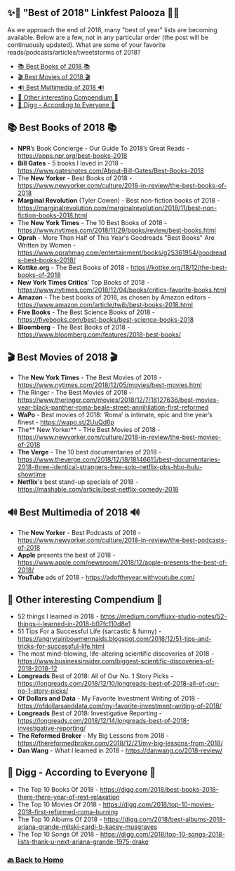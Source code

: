 ## ✨💫 "Best of 2018" Linkfest Palooza 💫✨

As we approach the end of 2018, many "best of year" lists are becoming available. Below are a few, not in any particular order (the post will be continuously updated). What are some of your favorite reads/podcasts/articles/tweetstorms of 2018?

- [📚 Best Books of 2018 📚](#-best-books-of-2018)
- [🎬 Best Movies of 2018 🎬](#-best-movies-of-2018)
- [🔊 Best Multimedia of 2018 🔊](#-best-multimedia-of-2018)
- [🧠 Other interesting Compendium 🧠](#-other-interesting-compendium)
- [📣 Digg - According to Everyone 📣](#-digg---according-to-everyone)

## 📚 Best Books of 2018 📚

* **NPR**’s Book Concierge - Our Guide To 2018’s Great Reads - https://apps.npr.org/best-books-2018
* **Bill Gates** - 5 books I loved in 2018 - https://www.gatesnotes.com/About-Bill-Gates/Best-Books-2018
* The **New Yorker** - Best Books of 2018 - https://www.newyorker.com/culture/2018-in-review/the-best-books-of-2018
* **Marginal Revolution** (Tyler Cowen) - Best non-fiction books of 2018 - https://marginalrevolution.com/marginalrevolution/2018/11/best-non-fiction-books-2018.html
* The **New York Times** - The 10 Best Books of 2018 - https://www.nytimes.com/2018/11/29/books/review/best-books.html
* **Oprah** - More Than Half of This Year's Goodreads "Best Books" Are Written by Women - https://www.oprahmag.com/entertainment/books/g25361954/goodreads-best-books-2018/
* **Kottke.org** - The Best Books of 2018 - https://kottke.org/18/12/the-best-books-of-2018
* **New York Times Critics**’ Top Books of 2018 - https://www.nytimes.com/2018/12/04/books/critics-favorite-books.html
* **Amazon** - The best books of 2018, as chosen by Amazon editors - https://www.amazon.com/article/twib/best-books-2018.html
* **Five Books** - The Best Science Books of 2018 - https://fivebooks.com/best-books/best-science-books-2018
* **Bloomberg** - The Best Books of 2018 - https://www.bloomberg.com/features/2018-best-books/

## 🎬 Best Movies of 2018 🎬
* The **New York Times** - The Best Movies of 2018 - https://www.nytimes.com/2018/12/05/movies/best-movies.html
* The Ringer - The Best Movies of 2018 - https://www.theringer.com/movies/2018/12/7/18127636/best-movies-year-black-panther-roma-beale-street-annihilation-first-reformed
* **WaPo** - Best movies of 2018: ‘Roma’ is intimate, epic and the year’s finest - https://wapo.st/2UuQd6p
* The** New Yorker** - THe Best Movies of 2018 - https://www.newyorker.com/culture/2018-in-review/the-best-movies-of-2018
* **The Verge** - The 10 best documentaries of 2018 - https://www.theverge.com/2018/12/18/18146615/best-documentaries-2018-three-identical-strangers-free-solo-netflix-pbs-hbo-hulu-showtime
* **Netflix**'s best stand-up specials of 2018 - https://mashable.com/article/best-netflix-comedy-2018

## 🔊 Best Multimedia of 2018 🔊

* The **New Yorker** - Best Podcasts of 2018 - https://www.newyorker.com/culture/2018-in-review/the-best-podcasts-of-2018
* **Apple** presents the best of 2018 - https://www.apple.com/newsroom/2018/12/apple-presents-the-best-of-2018/
* **YouTube** ads of 2018 - https://adoftheyear.withyoutube.com/

## 🧠 Other interesting Compendium 🧠

* 52 things I learned in 2018 - https://medium.com/fluxx-studio-notes/52-things-i-learned-in-2018-b07fc110d8e1
* 51 Tips For a Successful Life (sarcastic & funny) - https://angryrainbowmermaids.blogspot.com/2018/12/51-tips-and-tricks-for-successful-life.html
* The most mind-blowing, life-altering scientific discoveries of 2018 - https://www.businessinsider.com/biggest-scientific-discoveries-of-2018-2018-12
* **Longreads** Best of 2018: All of Our No. 1 Story Picks - https://longreads.com/2018/12/10/longreads-best-of-2018-all-of-our-no-1-story-picks/
* **Of Dollars and Data** - My Favorite Investment Writing of 2018 - https://ofdollarsanddata.com/my-favorite-investment-writing-of-2018/
* **Longreads** Best of 2018: Investigative Reporting - https://longreads.com/2018/12/14/longreads-best-of-2018-investigative-reporting/
* **The Reformed Broker** - My Big Lessons from 2018 - https://thereformedbroker.com/2018/12/21/my-big-lessons-from-2018/ 
* **Dan Wang** - What I learned in 2018 - https://danwang.co/2018-review/

## 📣 Digg - According to Everyone 📣

* The Top 10 Books Of 2018 - https://digg.com/2018/best-books-2018-there-there-year-of-rest-relaxation
* The Top 10 Movies Of 2018 - https://digg.com/2018/top-10-movies-2018-first-reformed-roma-burning 
* The Top 10 Albums Of 2018 - https://digg.com/2018/best-albums-2018-ariana-grande-mitski-cardi-b-kacey-musgraves 
* The Top 10 Songs Of 2018 - https://digg.com/2018/top-10-songs-2018-lists-thank-u-next-ariana-grande-1975-drake

### [🔙 Back to Home](README.md)